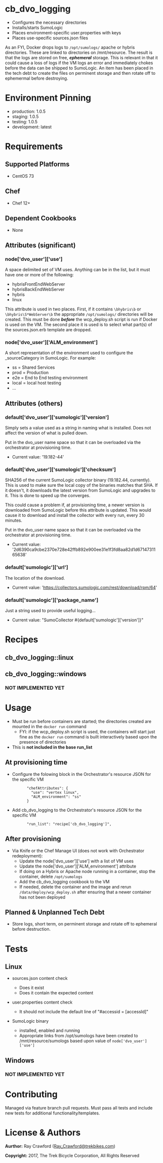 # cb_dvo_logging

* Configures the necessary directories
* Installs/starts SumoLogic
* Places environment-specific user.properties with keys
* Places use-specific sources.json files

As an FYI, Docker drops logs to `/opt/sumologs/` apache or hybris directories.  These are linked to directories on /mnt/resource.  The result is that the logs are stored on free, ***ephemeral*** storage.  This is relevant in that it could cause a loss of logs if the VM logs an error and immediately chokes before the data can be shipped to SumoLogic.  An item has been placed in the tech debt to create the files on perminent storage and then rotate off to ephemermal before destroying.

# Environment Pinning

* production: 1.0.5
* staging: 1.0.5
* testing: 1.0.5
* development: latest

# Requirements

## Supported Platforms

* CentOS 73

## Chef

* Chef 12+

## Dependent Cookbooks

* None

## Attributes (significant)

### node['dvo_user']['use']

A space delimited set of VM uses.  Anything can be in the list, but it must have one or more of the following:
* hybrisFrontEndWebServer
* hybrisBackEndWebServer
* hybris
* linux

This attribute is used in two places.  First, if it contains `\bhybris\b` or `\bhybris\S*WebServer\b` the appropriate `/opt/sumologs/` directories will be created.  This must be done ***before*** the wcp_deploy.sh script is run if Docker is used on the VM.  The second place it is used is to select what part(s) of the sources.json.erb template are dropped.

### node['dvo_user']['ALM_environment']

A short representation of the environment used to configure the _sourceCategory in SumoLogic.  For example:

* ss = Shared Services
* prod = Production
* e2e = End to End testing environment
* local = local host testing
* ...

## Attributes (others)

### default['dvo_user']['sumologic']['version']

Simply sets a value used as a string in naming what is installed.  Does not affect the version of what is pulled down.

Put in the dvo_user name space so that it can be overloaded via the orchestrator at provisioning time.

* Current value: '19.182-44'

### default['dvo_user']['sumologic']['checksum']

SHA256 of the current SumoLogic collector binary (19.182.44, currently).  This is used to make sure the local copy of the binaries matches that SHA.  If it doesn't, it downloads the latest version from SumoLogic and upgrades to it.  This is done to speed up the converges.

This could cause a problem if, at provisioning time, a newer version is downloaded from SumoLogic before this attribute is updated.  This would cause it to download and install the collector with every run, every 30 minutes.

Put in the dvo_user name space so that it can be overloaded via the orchestrator at provisioning time.

* Current value: '2d6390ca9cbe2370e728e42ffb892e900ee31e1f3fd8aa82d1d6714731165638'

### default['sumologic']['url']

The location of the download.

* Current value: 'https://collectors.sumologic.com/rest/download/rpm/64'

### default['sumologic']['package_name']

Just a string used to provide useful logging...

* Current value: "SumoCollector #{default['sumologic']['version']}"

# Recipes

## cb_dvo_logging::linux

## cb_dvo_logging::windows

### NOT IMPLEMENTED YET

# Usage

* Must be run before containers are started; the directories created are mounted in the `docker run` command
  * FYI: if the wcp_deploy.sh script is used, the containers will start just fine as the `docker run` command is built interactively based upon the presence of directories
* This is **not included in the base run_list**

## At provisioning time
* Configure the folowing block in the Orchestrator's resource JSON for the specific VM 

```
          "chefAttributes": {
            "use": "vertex linux",
            "ALM_environment": "ss"
          }          

```
* Add cb_dvo_logging to the Orchestrator's resource JSON for the specific VM

```
          "run_list": "recipe['cb_dvo_logging']",
```

## After provisioning

* Via Knife or the Chef Manage UI (does not work with Orchestrator redeployment):
  * Update the node['dvo_user']['use'] with a list of VM uses
  * Update the node['dvo_user']['ALM_environment'] attribute
  * If doing on a Hybris or Apache node running in a container, stop the container, delete `/opt/sumologs`
  * Add the cb_dvo_logging cookbook to the VM
  * If needed, delete the container and the image and rerun `/data/deploy/wcp_deploy.sh` after ensuring that a newer container has not been deployed

## Planned & Unplanned Tech Debt

* Store logs, short term, on perminent storage and rotate off to ephemeral before destruction.

# Tests

## Linux

* sources.json content check
  * Does it exist
  * Does it contain the expected content

* user.properties content check
  * It should not include the default line of "#accessid = [accessId]"

* SumoLogic binary
  * installed, enabled and running
  * Appropriate links from /opt/sumologs have been created to /mnt/resource/sumologs based upon value of `node['dvo_user']['use']`

## Windows

### NOT IMPLEMENTED YET

# Contributing

Managed via feature branch pull requests.  Must pass all tests and include new tests for additional functionality/templates.

# License & Authors

**Aurthor:** Ray Crawford (Ray_Crawford@trekbikes.com)

**Copyright:** 2017, The Trek Bicycle Corporation, All Rights Reserved
